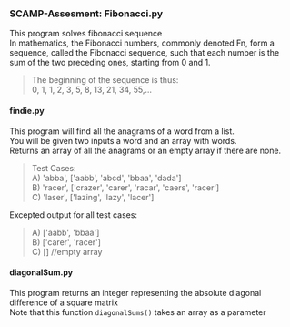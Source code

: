 ### SCAMP-Assesment: Fibonacci.py
This program solves fibonacci sequence    
In mathematics, the Fibonacci numbers, commonly denoted Fn, form a sequence, 
called the Fibonacci sequence, such that each number is the sum of the two preceding ones, starting from 0 and 1.

> The beginning of the sequence is thus:   
> 0, 1, 1, 2, 3, 5, 8, 13, 21, 34, 55,... 


#### findie.py
This program will find all the anagrams of a word from a list.    
You will be given two inputs a word and an array with words.     
Returns an array of all the anagrams or an empty array if there are none.

> Test Cases:     
> A) 'abba', ['aabb', 'abcd', 'bbaa', 'dada']      
> B) 'racer', ['crazer', 'carer', 'racar', 'caers', 'racer']      
> C) 'laser', ['lazing', 'lazy',  'lacer']      

Excepted output for all test cases:      
> A) ['aabb', 'bbaa']      
> B) ['carer', 'racer']      
> C) [] //empty array      

#### diagonalSum.py
This program returns an integer representing the absolute diagonal difference of a square matrix      
Note that this function `diagonalSums()` takes an array as a parameter
